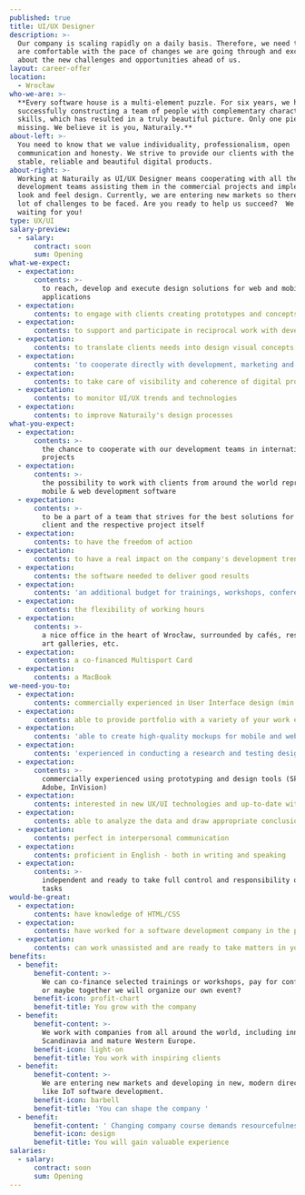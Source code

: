 ```yaml
---
published: true
title: UI/UX Designer
description: >-
  Our company is scaling rapidly on a daily basis. Therefore, we need to see you
  are comfortable with the pace of changes we are going through and excited
  about the new challenges and opportunities ahead of us.
layout: career-offer
location:
  - Wrocław
who-we-are: >-
  **Every software house is a multi-element puzzle. For six years, we have been
  successfully constructing a team of people with complementary characters and
  skills, which has resulted in a truly beautiful picture. Only one piece is
  missing. We believe it is you, Naturaily.**
about-left: >-
  You need to know that we value individuality, professionalism, open
  communication and honesty. We strive to provide our clients with the best,
  stable, reliable and beautiful digital products.
about-right: >-
  Working at Naturaily as UI/UX Designer means cooperating with all the
  development teams assisting them in the commercial projects and implementing
  look and feel design. Currently, we are entering new markets so there are a
  lot of challenges to be faced. Are you ready to help us succeed?  We are
  waiting for you!
type: UX/UI
salary-preview:
  - salary:
      contract: soon
      sum: Opening
what-we-expect:
  - expectation:
      contents: >-
        to reach, develop and execute design solutions for web and mobile
        applications
  - expectation:
      contents: to engage with clients creating prototypes and concepts to be tested
  - expectation:
      contents: to support and participate in reciprocal work with development teams
  - expectation:
      contents: to translate clients needs into design visual concepts and ideas
  - expectation:
      contents: 'to cooperate directly with development, marketing and business teams'
  - expectation:
      contents: to take care of visibility and coherence of digital products
  - expectation:
      contents: to monitor UI/UX trends and technologies
  - expectation:
      contents: to improve Naturaily's design processes
what-you-expect:
  - expectation:
      contents: >-
        the chance to cooperate with our development teams in international
        projects
  - expectation:
      contents: >-
        the possibility to work with clients from around the world representing
        mobile & web development software
  - expectation:
      contents: >-
        to be a part of a team that strives for the best solutions for each
        client and the respective project itself
  - expectation:
      contents: to have the freedom of action
  - expectation:
      contents: to have a real impact on the company's development trends
  - expectation:
      contents: the software needed to deliver good results
  - expectation:
      contents: 'an additional budget for trainings, workshops, conferences, etc.'
  - expectation:
      contents: the flexibility of working hours
  - expectation:
      contents: >-
        a nice office in the heart of Wrocław, surrounded by cafés, restaurants,
        art galleries, etc.
  - expectation:
      contents: a co-financed Multisport Card
  - expectation:
      contents: a MacBook
we-need-you-to:
  - expectation:
      contents: commercially experienced in User Interface design (min. 3 years)
  - expectation:
      contents: able to provide portfolio with a variety of your work examples
  - expectation:
      contents: 'able to create high-quality mockups for mobile and web applications '
  - expectation:
      contents: 'experienced in conducting a research and testing design solutions '
  - expectation:
      contents: >-
        commercially experienced using prototyping and design tools (Sketch,
        Adobe, InVision)
  - expectation:
      contents: interested in new UX/UI technologies and up-to-date with trends
  - expectation:
      contents: able to analyze the data and draw appropriate conclusions from them
  - expectation:
      contents: perfect in interpersonal communication
  - expectation:
      contents: proficient in English - both in writing and speaking
  - expectation:
      contents: >-
        independent and ready to take full control and responsibility over your
        tasks
would-be-great:
  - expectation:
      contents: have knowledge of HTML/CSS
  - expectation:
      contents: have worked for a software development company in the past
  - expectation:
      contents: can work unassisted and are ready to take matters in your hands
benefits:
  - benefit:
      benefit-content: >-
        We can co-finance selected trainings or workshops, pay for conferences,
        or maybe together we will organize our own event?
      benefit-icon: profit-chart
      benefit-title: You grow with the company
  - benefit:
      benefit-content: >-
        We work with companies from all around the world, including innovative
        Scandinavia and mature Western Europe.
      benefit-icon: light-on
      benefit-title: You work with inspiring clients
  - benefit:
      benefit-content: >-
        We are entering new markets and developing in new, modern directions,
        like IoT software development.
      benefit-icon: barbell
      benefit-title: 'You can shape the company '
  - benefit:
      benefit-content: ' Changing company course demands resourcefulness, courage and persistence. Being part of it will enable you to grow, both as a professional and as a person.'
      benefit-icon: design
      benefit-title: You will gain valuable experience
salaries:
  - salary:
      contract: soon
      sum: Opening
---
```


